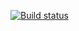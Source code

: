 [![Build status](https://ci.appveyor.com/api/projects/status/e5y7e4el5132uas9?svg=true)](https://ci.appveyor.com/project/pavel27499/dnd)

